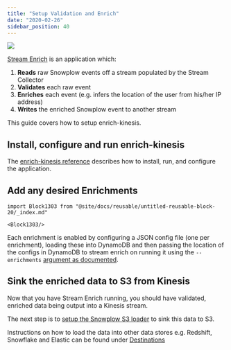 ```yaml
---
title: "Setup Validation and Enrich"
date: "2020-02-26"
sidebar_position: 40
---
```


![](images/snowplow-aws-pipeline-enrich.png)

[Stream Enrich](https://github.com/snowplow/enrich) is an application which:

1. **Reads** raw Snowplow events off a stream populated by the Stream Collector
2. **Validates** each raw event
3. **Enriches** each event (e.g. infers the location of the user from his/her IP address)
4. **Writes** the enriched Snowplow event to another stream

This guide covers how to setup enrich-kinesis.

## Install, configure and run enrich-kinesis

The [enrich-kinesis reference](/docs/pipeline-components-and-applications/enrichment-components/enrich-kinesis/index.md) describes how to install, run, and configure the application.

## Add any desired Enrichments

```mdx-code-block
import Block1303 from "@site/docs/reusable/untitled-reusable-block-20/_index.md"

<Block1303/>
```

Each enrichment is enabled by configuring a JSON config file (one per enrichment), loading these into DynamoDB and then passing the location of the configs in DynamoDB to stream enrich on running it using the `--enrichments` [argument as documented](/docs/pipeline-components-and-applications/enrichment-components/stream-enrich/configure-stream-enrich/index.md).

## Sink the enriched data to S3 from Kinesis

Now that you have Stream Enrich running, you should have validated, enriched data being output into a Kinesis stream.

The next step is to [setup the Snowplow S3 loader](/docs/getting-started-on-snowplow-open-source/setup-snowplow-on-aws/setup-destinations/load-data-to-s3/index.md) to sink this data to S3.

Instructions on how to load the data into other data stores e.g. Redshift, Snowflake and Elastic can be found under [Destinations](/docs/getting-started-on-snowplow-open-source/setup-snowplow-on-aws/setup-destinations/index.md)
